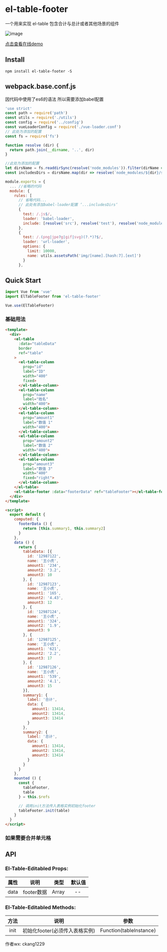 # el-table-footer

一个用来实现 el-table 包含合计与总计或者其他场景的组件

![image](./demo.png)

[点击查看在线demo](https://code-farmer-i.github.io/el-table-footer/dist/)

## Install
```shell
npm install el-table-footer -S
```

## webpack.base.conf.js
因代码中使用了es6的语法 所以需要添加babel配置
``` javascript
'use strict'
const path = require('path')
const utils = require('./utils')
const config = require('../config')
const vueLoaderConfig = require('./vue-loader.conf')
// 此处为添加的配置
const fs = require('fs')

function resolve (dir) {
  return path.join(__dirname, '..', dir)
}

//此处为添加的配置
let dirsName = fs.readdirSync(resolve('node_modules')).filter(dirName => /el-table-footer/.test(dirName))
const includesDirs = dirsName.map(dir => resolve(`node_modules/${dir}/src`))

module.exports = {
  ... //省略的代码
  module: {
    rules: [
      // 省略代码...
      // 此处有添加babel-loader配置 ‘...includesDirs‘
      {
        test: /.js$/,
        loader: 'babel-loader',
        include: [resolve('src'), resolve('test'), resolve('node_modules/webpack-dev-server/client'), ...includesDirs]
      },
      {
        test: /.(png|jpe?g|gif|svg)(?.*)?$/,
        loader: 'url-loader',
        options: {
          limit: 10000,
          name: utils.assetsPath('img/[name].[hash:7].[ext]')
        }
      },
```

## Quick Start
``` javascript
import Vue from 'vue'
import ElTableFooter from 'el-table-footer'

Vue.use(ElTableFooter)
```

### 基础用法
```html
<template>
  <div>
    <el-table
      :data="tableData"
      border
      ref="table"
    >
      <el-table-column
        prop="id"
        label="ID"
        width="400"
        fixed>
      </el-table-column>
      <el-table-column
        prop="name"
        label="姓名"
        width="400">
      </el-table-column>
      <el-table-column
        prop="amount1"
        label="数值 1"
        width="400">
      </el-table-column>
      <el-table-column
        prop="amount2"
        label="数值 2"
        width="400">
      </el-table-column>
      <el-table-column
        prop="amount3"
        label="数值 3"
        width="400"
        fixed="right">
      </el-table-column>
    </el-table>
    <el-table-footer :data="footerData" ref="tableFooter"></el-table-footer>
  </div>
</template>

<script>
  export default {
    computed: {
      footerData () {
        return [this.summary1, this.summary2]
      }
    },
    data () {
      return {
        tableData: [{
          id: '12987122',
          name: '王小虎',
          amount1: '234',
          amount2: '3.2',
          amount3: 10
        }, {
          id: '12987123',
          name: '王小虎',
          amount1: '165',
          amount2: '4.43',
          amount3: 12
        }, {
          id: '12987124',
          name: '王小虎',
          amount1: '324',
          amount2: '1.9',
          amount3: 9
        }, {
          id: '12987125',
          name: '王小虎',
          amount1: '621',
          amount2: '2.2',
          amount3: 17
        }, {
          id: '12987126',
          name: '王小虎',
          amount1: '539',
          amount2: '4.1',
          amount3: 15
        }],
        summary1: {
          label: '合计',
          data: {
            amount1: 13414,
            amount2: 13414,
            amount3: 13414
          }
        },
        summary2: {
          label: '总计',
          data: {
            amount1: 13414,
            amount2: 13414,
            amount3: 13414
          }
        }
      }
    },
    mounted () {
      const {
        tableFooter,
        table
      } = this.$refs

      // 调用init方法传入表格实例初始化footer
      tableFooter.init(table)
    }
  }
</script>
```
### 如果需要合并单元格 
<template>
  <div>
    <el-table
            :data="tableData"
            border
            ref="table"
    >
      <el-table-column
              prop="id"
              label="ID"
              width="200"
              fixed>
      </el-table-column>
      <el-table-column
              prop="job"
              label="职业"
              width="200">
      </el-table-column>
      <el-table-column
              prop="name"
              label="姓名"
              width="200">
      </el-table-column>
      <el-table-column
              prop="name"
              label="姓名1"
              width="200">
      </el-table-column>
      <el-table-column
              prop="name"
              label="姓名2"
              width="200">
      </el-table-column>
      <el-table-column
              prop="age"
              label="年纪"
              width="200">
      </el-table-column>

          <el-table-column
                  prop="gender"
                  label="性别"
                  width="200">
          </el-table-column>
      <el-table-column
              prop="amount1"
              label="数值 1"
              width="200">
      </el-table-column>
      <el-table-column
              prop="amount2"
              label="数值 2"
              width="200">
      </el-table-column>
      <el-table-column
              prop="amount3"
              label="数值 3"
              width="200"
              fixed="right">
      </el-table-column>
    </el-table>
    <el-table-footer :data="footerData" ref="tableFooter"></el-table-footer>
  </div>
</template>
<script>
    export default {
        computed: {
            footerData () {
                return [this.summary1, this.summary2,this.summary3, this.summary4,this.summary5,
                    this.summary6, this.summary7,this.summary8, this.summary9
                ]
            }
        },
        data () {
            return {
                tableData: [{
                    id: '12987122',
                    name: '王小虎',
                    age:16,
                    job:"coder",
                    gender:"female",
                    amount1: '234',
                    amount2: '3.2',
                    amount3: 10
                }, {
                    id: '12987123',
                    name: '王小虎',
                    age:16,
                    job:"coder",
                    gender:"female",
                    amount1: '165',
                    amount2: '4.43',
                    amount3: 12
                }, {
                    id: '12987124',
                    name: '王小虎',
                    age:16,
                    job:"coder",
                    gender:"female",
                    amount1: '324',
                    amount2: '1.9',
                    amount3: 9
                }, {
                    id: '12987125',
                    name: '王小虎',
                    age:16,
                    job:"coder",
                    gender:"female",
                    amount1: '621',
                    amount2: '2.2',
                    amount3: 17
                }, {
                    id: '12987126',
                    name: '王小虎',
                    age:16,
                    job:"coder",
                    gender:"female",
                    amount1: '539',
                    amount2: '4.1',
                    amount3: 15
                }],
                summary1: {
                    labelObj:{
                        level1Label:2,
                        level2Label:2,
                        level3Label:2,
                        level4Label:1
                    },
                    level1Label:"王小虎1",
                    level2Label: '小计',
                    level3Label:"sub1",
                    level4Label:"subbbb",
                    data: {
                        amount1: 13414,
                        amount2: 13414,
                        amount3: 13414
                    }
                },
                summary2: {
                    labelObj:{
                        level1Label:2,
                        level2Label:2,
                        level3Label:2,
                        level4Label:1
                    },
                    level1Label:"王小虎1",
                    level2Label: '合计',
                    level3Label:"sub1",
                    level4Label:"subbbb",
                    data: {
                        amount1: 13414,
                        amount2: 13414,
                        amount3: 13414
                    }
                    },
                    summary3: {
                    labelObj:{
                        level1Label:2,
                        level2Label:2,
                        level3Label:2,
                        level4Label:1
                    },
                    level1Label:"王小虎2",
                        level2Label: '小计',
                        level3Label:"sub1",
                        level4Label:"subbbb",
                        data: {
                            amount1: 13414,
                            amount2: 13414,
                            amount3: 13414
                        }
                    },
                    summary4: {
                    labelObj:{
                        level1Label:2,
                        level2Label:2,
                        level3Label:2,
                        level4Label:1
                    },
                    level1Label:"王小虎2",
                        level2Label: '小计',
                        level3Label:"sub2",
                        level4Label:"subbbb",
                        data: {
                            amount1: 13414,
                            amount2: 13414,
                            amount3: 13414
                        }
                    },
                    summary5: {
                    labelObj:{
                        level1Label:2,
                        level2Label:2,
                        level3Label:2,
                        level4Label:1
                    },
                        level1Label:"王小虎2",
                        level2Label: '合计',
                        level3Label:"sub2",
                        level4Label:"subbbb",
                        data: {
                            amount1: 13414,
                            amount2: 13414,
                            amount3: 13414
                        }
                },
                summary6: {
                    labelObj:{
                        level1Label:2,
                        level2Label:2,
                        level3Label:2,
                        level4Label:1
                    },
                    level1Label:"王小虎3",
                    level2Label: '合计1' +
                    '',
                    level3Label:"sub1",
                    level4Label:"subbbb",
                    data: {
                        amount1: 13414,
                        amount2: 13414,
                        amount3: 13414
                    }
                },
                summary7: {
                    labelObj:{
                        level1Label:2,
                        level2Label:2,
                        level3Label:2,
                        level4Label:1
                    },
                    level1Label:"王小虎3",
                    level2Label: '合计',
                    level3Label:"sub1",
                    level4Label:"subbbb",
                    data: {
                        amount1: 13414,
                        amount2: 13414,
                        amount3: 13414
                    }
                },
                summary8: {
                    labelObj:{
                        level1Label:2,
                        level2Label:2,
                        level3Label:2,
                        level4Label:1
                    },
                    level1Label:"王小虎3",
                    level2Label: '合计',
                    level3Label:"sub2",
                    level4Label:"subbbb",
                    data: {
                        amount1: 13414,
                        amount2: 13414,
                        amount3: 13414
                    }
                },
                summary9: {
                    labelObj:{
                        level1Label:2,
                        level2Label:2,
                        level3Label:2,
                        level4Label:1
                    },
                    level1Label:"王小虎3",
                    level2Label: '合计',
                    level3Label:"sub2",
                    level4Label:"subbbb",
                    data: {
                        amount1: 13414,
                        amount2: 13414,
                        amount3: 13414
                    }
                }

        }},
        mounted () {
            const {
                tableFooter,
                table
            } = this.$refs

            // 调用init方法传入表格实例初始化footer
            tableFooter.init(table)
        }
    }
</script>

## API

### El-Table-Editabled Props:

属性  |  说明  |  类型  |  默认值
:-------: | -------  |  :-------:  |  :-------:
data  |  footer数据  |  Array  |  --


### El-Table-Editabled Methods:

方法  |  说明  |  参数
:-------: | -------  |  :-------:
init  |  初始化footer(必须传入表格实例)  |  Function(tableInstance)

作者wx: ckang1229

